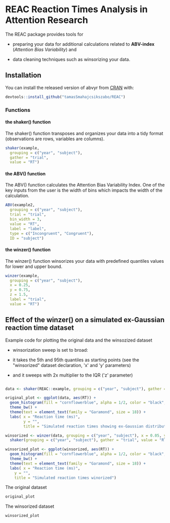 <!-- README.md is generated from README.Rmd. Please edit that file -->

# REAC Reaction Times Analysis in Attention Research

The REAC package provides tools for

  - preparing your data for additional calculations related to
    **ABV-index** (*Attention Bias Variability*) and

  - data cleaning techniques such as winsorizing your data.

## Installation

You can install the released version of abvyr from
[CRAN](https://CRAN.R-project.org) with:

``` r
devtools::install_github("tamasSmahajcsikszabo/REAC")
```

### Functions

#### the shaker() function

The shaker() function transposes and organizes your data into a tidy
format (observations are rows, variables are columns).

``` r
shaker(example, 
  grouping = c("year", "subject"), 
  gather = "trial", 
  value = "RT")
```

#### the ABV() function

The ABV() function calculates the Attention Bias Variability Index.
One of the key inputs from the user is the width of bins which impacts
the width of the calculation.

``` r
ABV(example2, 
  grouping = c("year", "subject"), 
  trial = "trial", 
  bin_width = 3, 
  value = "RT", 
  label = "label", 
  type = c("Incongruent", "Congruent"), 
  ID = "subject")
```

#### the winzer() function

The winzer() function winsorizes your data with predefined quantiles
values for lower and upper bound.

``` r
winzer(example, 
  grouping = c("year", "subject"), 
  x = 0.25, 
  y = 0.75, 
  z = 1.5, 
  label = "trial", 
  value = "RT")
```

## Effect of the winzer() on a simulated ex-Gaussian reaction time dataset

Example code for plotting the original data and the winsozized dataset

* winsorization sweep is set to broad:

* it takes the 5th and 95th quantiles as starting points (see the "winsorized" dataset declaration, 'x' and 'y' parameters)

* and it sweeps with 2x multiplier to the IQR ('z' parameter)

```r

data <- shaker(REAC::example, grouping = c("year", "subject"), gather = "trial", value = "RT")

original_plot <- ggplot(data, aes(RT)) +
  geom_histogram(fill = "cornflowerblue", alpha = 1/2, color = "black", bins = 40) +
  theme_bw() + 
  theme(text = element_text(family = "Garamond", size = 18)) +
  labs( x = "Reaction time (ms)",
        y = "",
        title = "Simulated reaction times showing ex-Gaussian distribution")

winsorized <- winzer(data, grouping = c("year", "subject"), x = 0.05, y = 0.95, z = 2, value = "RT", label = "trial") %>% 
  shaker(grouping = c("year", "subject"), gather = "trial", value = "RT")

winsorized_plot <- ggplot(winsorized, aes(RT)) +
  geom_histogram(fill = "cornflowerblue", alpha = 1/2, color = "black", bins = 40) +
  theme_bw() + 
  theme(text = element_text(family = "Garamond", size = 18)) +
  labs( x = "Reaction time (ms)",
    y = "",
    title = "Simulated reaction times winorized")
```

The original dataset
```r
original_plot
```

The winsorized dataset
```r
winsorized_plot
```

